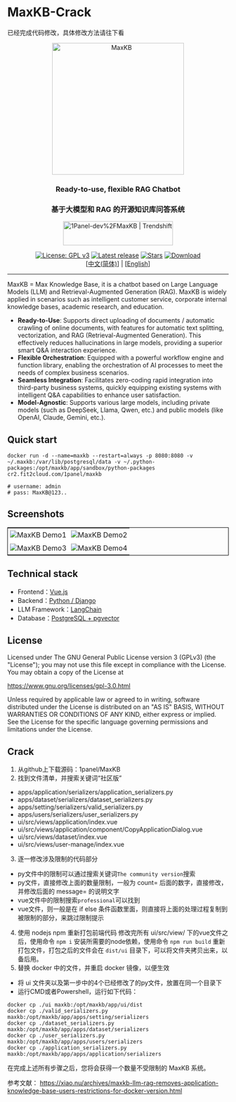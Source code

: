 # MaxKB-Crack
已经完成代码修改，具体修改方法请往下看
<p align="center"><img src= "https://github.com/1Panel-dev/maxkb/assets/52996290/c0694996-0eed-40d8-b369-322bf2a380bf" alt="MaxKB" width="300" /></p>
<h3 align="center">Ready-to-use, flexible RAG Chatbot</h3>
<h3 align="center">基于大模型和 RAG 的开源知识库问答系统</h3>
<p align="center"><a href="https://trendshift.io/repositories/9113" target="_blank"><img src="https://trendshift.io/api/badge/repositories/9113" alt="1Panel-dev%2FMaxKB | Trendshift" style="width: 250px; height: 55px;" width="250" height="55"/></a></p>
<p align="center">
  <a href="https://www.gnu.org/licenses/gpl-3.0.html#license-text"><img src="https://img.shields.io/github/license/1Panel-dev/maxkb?color=%231890FF" alt="License: GPL v3"></a>
  <a href="https://github.com/1Panel-dev/maxkb/releases/latest"><img src="https://img.shields.io/github/v/release/1Panel-dev/maxkb" alt="Latest release"></a>
  <a href="https://github.com/1Panel-dev/maxkb"><img src="https://img.shields.io/github/stars/1Panel-dev/maxkb?color=%231890FF&style=flat-square" alt="Stars"></a>    
  <a href="https://hub.docker.com/r/1panel/maxkb"><img src="https://img.shields.io/docker/pulls/1panel/maxkb?label=downloads" alt="Download"></a><br/>
 [<a href="/README_CN.md">中文(简体)</a>] | [<a href="/README.md">English</a>] 
</p>
<hr/>

MaxKB = Max Knowledge Base, it is a chatbot based on Large Language Models (LLM) and Retrieval-Augmented Generation (RAG). MaxKB is widely applied in scenarios such as intelligent customer service, corporate internal knowledge bases, academic research, and education.

- **Ready-to-Use**: Supports direct uploading of documents / automatic crawling of online documents, with features for automatic text splitting, vectorization, and RAG (Retrieval-Augmented Generation). This effectively reduces hallucinations in large models, providing a superior smart Q&A interaction experience.
- **Flexible Orchestration**: Equipped with a powerful workflow engine and function library, enabling the orchestration of AI processes to meet the needs of complex business scenarios. 
- **Seamless Integration**: Facilitates zero-coding rapid integration into third-party business systems, quickly equipping existing systems with intelligent Q&A capabilities to enhance user satisfaction.
- **Model-Agnostic**: Supports various large models, including private models (such as DeepSeek, Llama, Qwen, etc.) and public models (like OpenAI, Claude, Gemini, etc.).

## Quick start

```
docker run -d --name=maxkb --restart=always -p 8080:8080 -v ~/.maxkb:/var/lib/postgresql/data -v ~/.python-packages:/opt/maxkb/app/sandbox/python-packages cr2.fit2cloud.com/1panel/maxkb

# username: admin
# pass: MaxKB@123..
```

## Screenshots

<table style="border-collapse: collapse; border: 1px solid black;">
  <tr>
    <td style="padding: 5px;background-color:#fff;"><img src= "https://github.com/1Panel-dev/MaxKB/assets/52996290/d87395fa-a8d7-401c-82bf-c6e475d10ae9" alt="MaxKB Demo1"   /></td>
    <td style="padding: 5px;background-color:#fff;"><img src= "https://github.com/1Panel-dev/MaxKB/assets/52996290/47c35ee4-3a3b-4bd4-9f4f-ee20788b2b9a" alt="MaxKB Demo2"   /></td>
  </tr>
  <tr>
    <td style="padding: 5px;background-color:#fff;"><img src= "https://github.com/1Panel-dev/MaxKB/assets/52996290/1c0c5e32-6194-47f9-bc32-487996349d9c" alt="MaxKB Demo3"   /></td>
    <td style="padding: 5px;background-color:#fff;"><img src= "https://github.com/1Panel-dev/MaxKB/assets/52996290/f32f5fe9-a769-488c-ae0e-783bc2b89b3e" alt="MaxKB Demo4"   /></td>
  </tr>
</table>

## Technical stack

- Frontend：[Vue.js](https://vuejs.org/)
- Backend：[Python / Django](https://www.djangoproject.com/)
- LLM Framework：[LangChain](https://www.langchain.com/)
- Database：[PostgreSQL + pgvector](https://www.postgresql.org/)

## License

Licensed under The GNU General Public License version 3 (GPLv3)  (the "License"); you may not use this file except in compliance with the License. You may obtain a copy of the License at

<https://www.gnu.org/licenses/gpl-3.0.html>

Unless required by applicable law or agreed to in writing, software distributed under the License is distributed on an "AS IS" BASIS, WITHOUT WARRANTIES OR CONDITIONS OF ANY KIND, either express or implied. See the License for the specific language governing permissions and limitations under the License.

## Crack
1.	从github上下载源码：1panel/MaxKB
2.	找到文件清单，并搜索关键词“社区版”
-	apps/application/serializers/application_serializers.py
-	apps/dataset/serializers/dataset_serializers.py
-	apps/setting/serializers/valid_serializers.py
-	apps/users/serializers/user_serializers.py
-	ui/src/views/application/index.vue
-	ui/src/views/application/component/CopyApplicationDialog.vue
-	ui/src/views/dataset/index.vue
-	ui/src/views/user-manage/index.vue
3.	逐一修改涉及限制的代码部分
- py文件中的限制可以通过搜索关键词`The community version`搜索
-	py文件，直接修改上面的数量限制，一般为 count= 后面的数字，直接修改，并修改后面的 message= 的说明文字
- vue文件中的限制搜索`professional`可以找到
-	vue文件，则一般是在 if else 条件函数里面，则直接将上面的处理过程复制到被限制的部分，来跳过限制提示
4.	使用 nodejs npm 重新打包前端代码
修改完所有 ui/src/view/ 下的vue文件之后，使用命令 `npm i` 安装所需要的node依赖，使用命令 `npm run build` 重新打包文件，打包之后的文件会在 `dist/ui` 目录下，可以将文件夹拷贝出来，以备后用。
5.	替换 docker 中的文件，并重启 docker 镜像，以便生效
-	将 ui 文件夹以及第一步中的4个已经修改了的py文件，放置在同一个目录下
-	运行CMD或者Powershell，运行如下代码：
```
docker cp ./ui maxkb:/opt/maxkb/app/ui/dist	
docker cp ./valid_serializers.py maxkb:/opt/maxkb/app/apps/setting/serializers
docker cp ./dataset_serializers.py maxkb:/opt/maxkb/app/apps/dataset/serializers
docker cp ./user_serializers.py maxkb:/opt/maxkb/app/apps/users/serializers
docker cp ./application_serializers.py maxkb:/opt/maxkb/app/apps/application/serializers
```
在完成上述所有步骤之后，您将会获得一个数量不受限制的 MaxKB 系统。


参考文献：
https://xiao.nu/archives/maxkb-llm-rag-removes-application-knowledge-base-users-restrictions-for-docker-version.html
